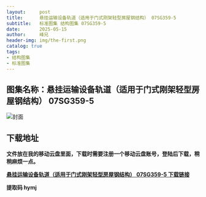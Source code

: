 ```yaml
---
layout:     post
title:      悬挂运输设备轨道（适用于门式刚架轻型房屋钢结构） 07SG359-5
subtitle:   标准图集 结构图集 07SG359-5
date:       2025-05-15
author:     峰兄
header-img: img/the-first.png
catalog: true
tags:
- 结构图集
- 标准图集
---
```

## 图集名称：悬挂运输设备轨道（适用于门式刚架轻型房屋钢结构） 07SG359-5
![封面](https://pic1.imgdb.cn/item/6825cae358cb8da5c8f3ed55.jpg)

## 下载地址 ##
**文件放在我的移动云盘里面，下载时需要注册一个移动云盘账号，登陆后下载，稍稍麻烦一点。**  
  
[**悬挂运输设备轨道（适用于门式刚架轻型房屋钢结构） 07SG359-5 下载链接**](https://caiyun.139.com/m/i?2nc6nRpLH305v)

**提取码 hymj**

